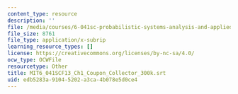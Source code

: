```yaml
---
content_type: resource
description: ''
file: /media/courses/6-041sc-probabilistic-systems-analysis-and-applied-probability-fall-2013/edb5283a91045202a3ca4b078e5d0ce4_MIT6_041SCF13_Ch1_Coupon_Collector_300k.vtt
file_size: 8761
file_type: application/x-subrip
learning_resource_types: []
license: https://creativecommons.org/licenses/by-nc-sa/4.0/
ocw_type: OCWFile
resourcetype: Other
title: MIT6_041SCF13_Ch1_Coupon_Collector_300k.srt
uid: edb5283a-9104-5202-a3ca-4b078e5d0ce4
---
```

